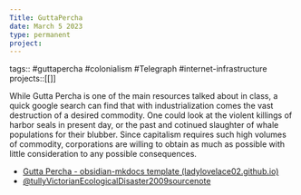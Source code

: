 ```yaml
---
Title: GuttaPercha
date: March 5 2023
type: permanent
project:
---
```


tags:: #guttapercha #colonialism #Telegraph #internet-infrastructure 
projects::[[]]

While Gutta Percha is one of the main resources talked about in class, a quick google search can find that with industrialization comes the vast destruction of a desired commodity. One could look at the violent killings of harbor seals in present day, or the past and cotinued slaughter of whale populations for their blubber. Since capitalism requires such high volumes of commodity, corporations are willing to obtain as much as possible with little consideration to any possible consequences.

-  [Gutta Percha - obsidian-mkdocs template (ladylovelace02.github.io)](https://ladylovelace02.github.io/Hist1900memex/Gutta-Percha/)
- [@tullyVictorianEcologicalDisaster2009sourcenote](@tullyVictorianEcologicalDisaster2009sourcenote.md)

